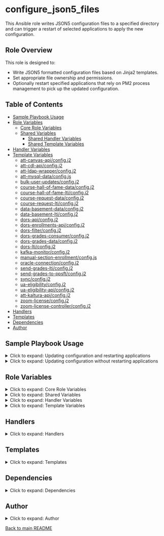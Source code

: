 # configure_json5_files

This Ansible role writes JSON5 configuration files to a specified directory and can trigger a restart of selected applications to apply the new configuration.

## Role Overview

This role is designed to:

* Write JSON5 formatted configuration files based on Jinja2 templates.
* Set appropriate file ownership and permissions.
* Optionally restart specified applications that rely on PM2 process management to pick up the updated configuration.

## Table of Contents

* [Sample Playbook Usage](#sample-playbook-usage)
* [Role Variables](#role-variables)
    * [Core Role Variables](#core-role-variables)
    * [Shared Variables](#shared-variables)
        * [Shared Handler Variables](#shared-handler-variables)
        * [Shared Template Variables](#shared-template-variables)
* [Handler Variables](#handler-variables)
* [Template Variables](#template-variables)
    * [att-canvas-api/config.j2](#att-canvas-apiconfigj2)
    * [att-cdl-api/config.j2](#att-cdl-apiconfigj2)
    * [att-ldap-wrapper/config.j2](#att-ldap-wrapperconfigj2)
    * [att-mysql-data/config.js](#att-mysql-dataconfigjs)
    * [bulk-user-updates/config.j2](#bulk-user-updatesconfigj2)
    * [course-hall-of-fame-data/config.j2](#course-hall-of-fame-dataconfigj2)
    * [course-hall-of-fame-lti/config.j2](#course-hall-of-fame-lticonfigj2)
    * [course-request-data/config.j2](#course-request-dataconfigj2)
    * [course-request-lti/config.j2](#course-request-lticonfigj2)
    * [data-basement-data/config.j2](#data-basement-dataconfigj2)
    * [data-basement-lti/config.j2](#data-basement-lticonfigj2)
    * [dors-api/config.j2](#dors-apiconfigj2)
    * [dors-enrollments-api/config.j2](#dors-enrollments-apiconfigj2)
    * [dors-filter/config.j2](#dors-filterconfigj2)
    * [dors-grades-consumer/config.j2](#dors-grades-consumerconfigj2)
    * [dors-grades-data/config.j2](#dors-grades-dataconfigj2)
    * [dors-lti/config.j2](#dors-lticonfigj2)
    * [kafka-monitor/config.j2](#kafka-monitorconfigj2)
    * [manual-section-enrollment/config.js](#manual-section-enrollmentconfigjs)
    * [oracle-connection/config.j2](#oracle-connectionconfigj2)
    * [send-grades-lti/config.j2](#send-grades-lticonfigj2)
    * [send-grades-to-ppsft/config.j2](#send-grades-to-ppsftconfigj2)
    * [sync/config.j2](#syncconfigj2)
    * [ua-eligibility/config.j2](#ua-eligibilityconfigj2)
    * [ua-eligibility-api/config.j2](#ua-eligibility-apiconfigj2)
    * [att-kaltura-api/config.j2](#att-kaltura-apiconfigj2)
    * [zoom-license/config.j2](#zoom-licenseconfigj2)
    * [zoom-license-controller/config.j2](#zoom-license-controllerconfigj2)
* [Handlers](#handlers)
* [Templates](#templates)
* [Dependencies](#dependencies)
* [Author](#author)

## Sample Playbook Usage

<details>
  <summary>Click to expand: Updating configuration and restarting applications</summary>

```yaml
- hosts: servers
  roles:
    - role: configure_json5_files
      json5_main_dir: 'mainDir'
      json5_config_dir: 'configDir'
      json5_file_name: 'json5ConfigFileName'
      json5_restart_applications:
        - dors-lti
        - course-request
```

</details>

<details>
  <summary>Click to expand: Updating configuration without restarting applications</summary>

```yaml
- hosts: servers
  roles:
    - role: configure_json5_files
      json5_main_dir: 'mainDir'
      json5_config_dir: 'configDir'
      json5_file_name: 'json5ConfigFileName'
      json5_restart_applications:
        - none
```

</details>

## Role Variables

<details>
  <summary>Click to expand: Core Role Variables</summary>

### Core Role Variables

These variables are specific to the `configure_json5_files` role.

  * `file_access_permissions`: The file's user permissions.
      * Default: `u=rwx,g=r,o=r`
  * `json5_config_dir`: The path to the directory where the configuration is to be written.
      * Default: `configurations`
  * `json5_main_dir`: The project's root directory.
      * Default: `monorepo`
  * `json5_file_name`: The configuration file's name.
      * Default: `oracleConnectionConfig`
  * `json5_restart_applications`: A list of application directory names containing `pm2` directories that should be restarted to pick up the updated configuration file.
      * Default:
        ```yaml
        - 'sync'
        ```
          * Note: The default value will not cause any application to be restarted. See the [Handlers](https://www.google.com/search?q=%23handlers) section for more details.
  * `masquerade_user`: The user who will own the file.
      * Default: Varies by environment
  * `masquerade_user_group`: The group that will own the file.
      * Default: Varies by environment

</details>

<details>
  <summary>Click to expand: Shared Variables</summary>

### Shared Variables

These variables are used by handlers and/or templates associated with this role.

#### <a name="shared-handler-variables"></a>Shared Handler Variables: Pickup json5 configuration change

  * `masquerade_user`: The user who will own the file.
      * Default: Varies by environment
  * `json5_main_dir`: The directory or path to the `applications` directory containing `pm2_app_dir`.
      * Default: `monorepo`
  * `json5_restart_app_dir`: The name of the directory containing the pm2 directory for the application to be updated.
      * Default: N/A; This is set equal to the current list item being evaluated from `json5_restart_applications`.

#### <a name="shared-template-variables"></a>Shared Template Variables:

##### General

  * `mysql_user`: A MySQL user name.
      * Default: `attcanvaslti`
  * `mysql_password`: A MySQL password.
      * Default: `secret`
  * `mysql_host`: The MySQL server.
      * Default: `mysql-dev5.oit.umn.edu`
  * `mysql_port`: The MySQL port.
      * Default: `3306`

##### All LTI applications

  * `canvas_lti_client_url`: The Canvas LTI launch url.
      * Default: `https://canvas.instructure.com`
      * Needs to be overridden per environment.
  * `canvas_lti_authentication_endpoint`: The Canvas LTI Authentication Redirect url.
      * Default: `https://sso.canvaslms.com/api/lti/authorize_redirect`
      * Needs to be overridden per environment.
  * `canvas_lti_auth_config_method`: The authentication configuration algorithm.
      * Default: `JWK_SET`
      * Probably will not be overridden unless and until we migrate away from json webtoken.
  * `canvas_lti_auth_config_key`: The Canvas LTI Authentication Key access url.
      * Default: `https://sso.canvaslms.com/api/lti/security/jwks`
      * Needs to be overridden per environment.
  * [Canvas LMS docs for these variables](https://canvas.instructure.com/doc/api/file.lti_dev_key_config.html)
  * `canvas_vanity_url`: The vanity URL, if any.
      * Default: `https://umn.test.instructure.com`
      * Needs to be overridden per environment.
  * `lti_db_name`: The database name for LTI metadata
      * Default: `att_canvas_lti_dev`
      * Needs to be overridden in production.
  * `ssl_cert`: The canvas api URL to be used.
      * Default: `/etc/httpd/conf/ssl/server.cer`
  * `ssl_key`: The canvas api URL to be used.
      * Default: `/etc/httpd/conf/ssl/server.key`
  * `lti_log_suppress`: Don't output LTIJS standard logs
      * Default: `false`

##### att-canvas-api, course-request-lti, dors-lti

  * `canvas_api_url`: The canvas api URL to be used.
      * Default: `https://scratch.canvas.umn.edu`

##### course-request-lti, dors-lti

  * `secure`: Configure with secure cookie
      * Default: `true`
  * `dev_mode`: Whether to run the application in dev mode.
      * Default: `false`
  * `lti_port`: The server port number on which the LTI listens for traffic.
      * Default: 0

##### dors-filter, dors-grades-consumer

  * `kafka_connect_config_broker_list`: A list of brokers with port 9093 appended, created by another role.
      * Default: None required. This value is always correct.
  * `ssl_ca_cert`: The location and file name of the Certificate Authority's self-signed certificate.
      * Default: `/home/{{ masquerade_user }}/kafka-management/certificates/cert.ca.pem`
  * `ssl_server_cert`: The location and file name of the server's self-signed certificate.
      * Default: `/home/{{ masquerade_user }}/kafka-management/certificates/cert.server.pem`
  * `ssl_server_key`: The location and file name of the server's self-signed private key.
      * Default: `/home/{{ masquerade_user }}/kafka-management/certificates/key.server.pem`

</details>

<details>
  <summary>Click to expand: Handler Variables</summary>

### Handler Variables

These variables are specific to the handlers defined in this role.

  * `ui_env`: The server environment.
      * Default: `production`
      * Possible values:
          * `beta`
          * `dev`
          * `production`
          * `scratch`
          * `test`
  * [See Shared Handler Variables](#shared-handler-variables)

</details>

<details>
  <summary>Click to expand: Template Variables</summary>

### Template Variables

These variables are specific to the Jinja2 templates used by this role.

<details>
  <summary>Click to expand: att-canvas-api/config.j2</summary>

#### <a name="att-canvas-apiconfigj2"></a>att-canvas-api/config.j2

  * `canvas_api_tokens`: The tokens needed to access canvas.
      * Default: `secret`

</details>

<details>
  <summary>Click to expand: att-cdl-api/config.j2</summary>

#### <a name="att-cdl-apiconfigj2"></a>att-cdl-api/config.j2

  * `cdl_user`: Basic auth username for CDL APIs
      * Default: `attcanvaslti`
  * `cdl_pass`: Basic auth password for CDL APIs
      * Default: `secret`
  * `cdl_api_url`: URL for CDL APIs
      * Default: `https://umn-test-apigw.boomi.cloud:8077/test/ws/rest`
  * `cdl_employee_info_api_key`: API Key for Employee Information API
      * Default: `secret`

</details>

<details>
  <summary>Click to expand: att-ldap-wrapper/config.j2</summary>

#### <a name="att-ldap-wrapperconfigj2"></a>att-ldap-wrapper/config.j2

  * `att_ldap_dn`: The LDAP "distinguished name," or username.
      * Default: `ldapdn`
  * `att_ldap_pw`: The LDAP password.
      * Default: `ldappw`

</details>

<details>
  <summary>Click to expand: att-mysql-data/config.js</summary>

#### <a name="att-mysql-dataconfigjs"></a>att-mysql-data/config.js

  * `ssl_ca`: The location and file name of a valid CA cert to authenticate to mysql hotel
      * Default: `/etc/ssl/certs/ca-bundle.crt`

</details>

<details>
  <summary>Click to expand: bulk-user-updates/config.j2</summary>

#### <a name="bulk-user-updatesconfigj2"></a>bulk-user-updates/config.j2

  * `bulk_user_lti_client_id`: The Canvas client id.
      * Default: `secret`
  * `bulk_user_lti_dev_key`: The Canvas developer key.
      * Default: `secret`

</details>

<details>
  <summary>Click to expand: course-hall-of-fame-data/config.j2</summary>

#### <a name="course-hall-of-fame-dataconfigj2"></a>course-hall-of-fame-data/config.j2

  * `course_hall_of_fame_data_db_name`: The name of the database.
      * Default: `override me`

</details>

<details>
  <summary>Click to expand: course-hall-of-fame-lti/config.j2</summary>

#### <a name="course-hall-of-fame-lticonfigj2"></a>course-hall-of-fame-lti/config.j2

  * `course_hall_of_fame_lti_client_id`: The Canvas client id.
      * Default: `secret`
  * `course_hall_of_fame_lti_dev_key`: The Canvas developer key.
      * Default: `secret`

</details>

<details>
  <summary>Click to expand: course-request-data/config.j2</summary>

#### <a name="course-request-dataconfigj2"></a>course-request-data/config.j2

  * `course_request_data_db_name`: The name of the database.
      * Default: `override me`

</details>

<details>
  <summary>Click to expand: course-request-lti/config.j2</summary>

#### <a name="course-request-lticonfigj2"></a>course-request-lti/config.j2

  * `course_request_lti_client_id`: The Canvas client id.
      * Default: `secret`
  * `course_request_lti_dev_key`: The Canvas developer key.
      * Default: `secret`
  * `dors_lti_client_id`: The current DORS LTI client id.
      * Default: `secret`
  * `old_dors_lti_version`: The version of DORS LTI to remove.
      * Default: `1.1`

</details>

<details>
  <summary>Click to expand: data-basement-data/config.j2</summary>

#### <a name="data-basement-dataconfigj2"></a>data-basement-data/config.j2

  * `data_basement_data_db_name`: The name of the database.
      * Default: `override me`

</details>

<details>
  <summary>Click to expand: data-basement-lti/config.j2</summary>

#### <a name="data-basement-lticonfigj2"></a>data-basement-lti/config.j2

  * `data_basement_lti_client_id`: The Canvas client id.
      * Default: `secret`
  * `data_basement_lti_dev_key`: The Canvas developer key.
      * Default: `secret`

</details>

<details>
  <summary>Click to expand: dors-api/config.j2</summary>

#### <a name="dors-apiconfigj2"></a>dors-api/config.j2

  * `dors_api_url`: The DestinyOne remote url.
      * Default: `https://uminnws.destinysolutions.com/webservice/InternalViewRESTV2`
  * `dors_api_password`: The password used to authenticate to DestinyOne.
      * Default: `secret`
  * `dors_api_user`: The username used to authenticate to DestinyOne.
      * Default: `secret`

</details>

<details>
  <summary>Click to expand: dors-enrollments-api/config.j2</summary>

#### <a name="dors-enrollments-apiconfigj2"></a>dors-enrollments-api/config.j2

  * `dors_enrollments_api_token`: The DORS token for authentication.
      * Default: `secret`
  * `dors_enrollment_port`: The port for the DORS enrollment application.
      * Default: `10446`
  * `dors_enrollment_use_https`: Start the server listening in HTTPS mode
      * Default: `true`
  * [See "Shared"](#shared-template-variables)

</details>

<details>
  <summary>Click to expand: dors-filter/config.j2</summary>

#### <a name="dors-filterconfigj2"></a>dors-filter/config.j2

  * `dors_filter_client_id`: The client id for the Kafka consumer.
      * Default: `dors-filter-client`
  * `dors_filter_group_id`: The client id for the Kafka consumer.
      * Default: `dors-filter-group`
  * `dors_filter_destination_topic`: The kafka topic to write to
      * Default: `dors-grades-filtered`
  * `dors_filter_source_topic`: The kafka topic to read from
      * Default: `dors-grades-firehose`
  * `canvas_instance_id`: The Canvas instance id. These are the digits that precede the tilde in the token.
      * Default: `4356`
  * [See "Shared"](#shared-template-variables)

</details>

<details>
  <summary>Click to expand: dors-grades-consumer/config.j2</summary>

#### <a name="dors-grades-consumerconfigj2"></a>dors-grades-consumer/config.j2

  * `dors_grades_consumer_client_id`: The client id for the Kafka consumer.
      * Default: `dors-grades-client`
  * `dors_grades_consumer_group_id`: The client id for the Kafka consumer.
      * Default: `dors-grades-group`
  * `dors_grades_consumer_destination_topic`: The kafka topic to write to
      * Default: ``
  * `dors_grades_consumer_source_topic`: The kafka topic to read from
      * Default: `dors-grades-filtered`
  * [See "Shared"](#shared-template-variables)

</details>

<details>
  <summary>Click to expand: dors-grades-data/config.j2</summary>

#### <a name="dors-grades-dataconfigj2"></a>dors-grades-data/config.j2

  * `dors_mysql_database_name`: The name of the database.
      * Default: `override me`

</details>

<details>
  <summary>Click to expand: dors-lti/config.j2</summary>

#### <a name="dors-lticonfigj2"></a>dors-lti/config.j2

  * `dors_lti_client_id`: The application's Canvas LTI client id.
      * Default: `secret`
  * `dors_lti_dev_key`: The application's Canvas LTI developer key.
      * Default: `secret`

</details>

<details>
  <summary>Click to expand: kafka-monitor/config.j2</summary>

#### <a name="kafka-monitorconfigj2"></a>kafka-monitor/config.j2

  * `connector_types`: Connector name substrings for monitor
      * Default: `['canvas-firehose', 'grade-audit-firehost', 'masquerade-audit-firehose']`

</details>

<details>
  <summary>Click to expand: manual-section-enrollment/config.js</summary>

#### <a name="manual-section-enrollmentconfigjs"></a>manual-section-enrollment/config.js

  * `manual_section_lti_client_id`: The application's Canvas LTI client id.
      * Default: `secret`
  * `manual_section_lti_dev_key`: The application's Canvas LTI developer key.
      * Default: `secret`

</details>

<details>
  <summary>Click to expand: oracle-connection/config.j2</summary>

#### <a name="oracle-connectionconfigj2"></a>oracle-connection/config.j2

  * `oracle_connection`: The oracle connection string.
      * Default: Uses the long ps connection string.
      * Note: Changes to connection string (short/long version or ps/hotel infix) can be made in tower.
  * `oracle_env`: The oracle server environment.
      * Default: `prd`
      * Possible values:
          * `prd`
          * `qat`
          * `tst`
  * `oracle_password`: The Oracle account password.
      * Default: `secret`
  * `oracle_port`: The port the Oracle host listens on.
      * Default: `1521`
  * `oracle_user`: The Oracle account username.
      * Default: `at-lms`

</details>

<details>
  <summary>Click to expand: send-grades-lti/config.j2</summary>

#### <a name="send-grades-lticonfigj2"></a>send-grades-lti/config.j2

  * `send_grades_lti_client_id`: The application's Canvas LTI client id.
      * Default: `secret`
  * `send_grades_lti_dev_key`: The application's Canvas LTI developer key.
      * Default: `secret`
  * `send_grades_lti_allowed_roles`: An array of roles allowed to launch the LTI.
      * Not currently used because the default value is already part of the configuration.

</details>

<details>
  <summary>Click to expand: send-grades-to-ppsft/config.j2</summary>

#### <a name="send-grades-to-ppsftconfigj2"></a>send-grades-to-ppsft/config.j2

  * `send_grades_to_ppsft_admin_roles`: An array of Canvas administrative roles.
      * Not currently used because the default value is already part of the configuration.
  * `send_grades_to_ppsft_client_world`: The portion of the SOAP url that specifies the environment.
      * Default: `https://csi.qat.psoft.umn.edu`
  * `send_grades_to_ppsft_client_endpoint`: The portion of the SOAP url that specifies the WSDL.
      * Default: `/PSIGW/PeopleSoftServiceListeningConnector/UM_CANVAS_SENDGRADE.1.wsdl`
      * This value doesn't change between environments.
  * `send_grades_to_ppsft_password`: The PeopleSoft SOAP user's password.
      * Default: `secret`
  * `send_grades_to_ppsft_username`: The PeopleSoft SOAP user's username.
      * Default: `secret`

</details>

<details>
  <summary>Click to expand: sync/config.j2</summary>

#### <a name="syncconfigj2"></a>sync/config.j2

  * `sync_report_course_id`: The Canvas course id that contains the sync report.
      * Default: `47497`
  * `sync_terms`: List of term ids to sync.
      * Default: `1239`, `1243`
      * Note: Term ids are calculated using `$current_year - 1900`, then appending semester value.
      * Semester values: `3` (Spring), `5` (Summer), or `9` (Fall/Autumn)
  * `sync_type`: The specific "thing" being synced.
      * Default: `Class`
      * Possible values:
          * `Class`
          * `Instructor`
          * `Student`

</details>

<details>
  <summary>Click to expand: ua-eligibility/config.j2</summary>

#### <a name="ua-eligibilityconfigj2"></a>ua-eligibility/config.j2

  * `ua_sftp_host`: Hostname for SFTP server
      * Default: `aux400.auxs.umn.edu`
  * `ua_sftp_user`: Username for SFTP server
      * Default: `ftpcrslms`
  * `ua_sftp_pass`: Password for SFTP server
      * Default: `secret`
  * `ua_sftp_path`: Path to files on SFTP server
      * Default: `/ftp/crs/pos/in`
  * `ua_file_prefixes`: Filename markers to identify eligiblity files per campus
      * Default: `["CR", "DL", "MO", "RO", "TC"]`

</details>

<details>
  <summary>Click to expand: att-kaltura-api/config.j2</summary>

#### <a name="att-kaltura-apiconfigj2"></a>att-kaltura-api/config.j2

  * `kaltura_api_partner_id`
      * Default: `542131`
  * `kaltura_api_secret`
      * Default: `secret`
  * `kaltura_api_userId`
      * Default: `secret`
  * `kaltura_api_profile_ids`
      * Default: `[3181, 51302, 51292]`

</details>

<details>
  <summary>Click to expand: zoom-license/config.j2</summary>

#### <a name="zoom-licenseconfigj2"></a>zoom-license/config.j2
  * `zoom_account_id`
      * Default: `0`
  * `zoom_client_id`
      * Default: `0`
  * `zoom_secret`
      * Default: `secret`

</details>

<details>
  <summary>Click to expand: zoom-license-controller/config.j2</summary>

#### <a name="zoom-license-controllerconfigj2"></a>zoom-license-controller/config.j2
  * `zoom_exempt_roles`
      * Default: `[]`
  * `zoom_exempt_users`
      * Default: `[]`
  * `zoom_ldap_dn`
      * Default: `secret`
  * `zoom_ldap_pw`
      * Default: `secret`

</details>

</details>

## Handlers

<details>
  <summary>Click to expand: Handlers</summary>

  * `Pickup json5 configuration change`
      * Checks each entry in the `json5_restart_application` list for the presence of the string `sync`. When found, the handler will not execute.

</details>

## Templates

<details>
  <summary>Click to expand: Templates</summary>

  * File: `config.j2`
    * Directories:
      * `att-canvas-api`
      * `att-ldap-wrapper`
      * `att-lti-configuration`
      * `course-request-data`
      * `course-request-lti`
      * `data-basement-data`
      * `data-basement-load`
      * `data-basement-lti`
      * `dors-api`
      * `dors-enrollments-api`
      * `dors-filter`
      * `dors-grades-consumer`
      * `dors-grades-data`
      * `dors-lti`
      * `oracle-connection`
      * `peoplesoft-send-grades-data`
      * `send-grades-lti`
      * `sync`

</details>

## Dependencies

<details>
  <summary>Click to expand: Dependencies</summary>

  * `manage_app_pm2_configuration`
    * We believe you need to have called the `manage_app_pm2_configuration` role prior to calling this role.
    * It may be that order doesn't matter. Unit testing would help.

</details>

## Author

<details>
  <summary>Click to expand: Author</summary>

  Developed by the AT Tools team. For questions or feedback, email attdevs@umn.edu.

</details>

[Back to main README](../../README.md)
